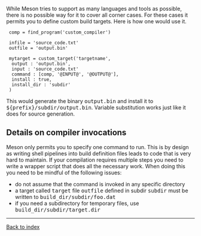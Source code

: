 While Meson tries to support as many languages and tools as possible, there is no possible way for it to cover all corner cases. For these cases it permits you to define custom build targets. Here is how one would use it.

     comp = find_program('custom_compiler')
     
     infile = 'source_code.txt'
     outfile = 'output.bin'
     
     mytarget = custom_target('targetname',
      output : 'output.bin',
      input : 'source_code.txt'
      command : [comp, '@INPUT@', '@OUTPUT@'],
      install : true,
      install_dir : 'subdir'
     )

This would generate the binary <tt>output.bin</tt> and install it to <tt>${prefix}/subdir/output.bin</tt>. Variable substitution works just like it does for source generation. 

## Details on compiler invocations ##

Meson only permits you to specify one command to run. This is by design as writing shell pipelines into build definition files leads to code that is very hard to maintain. If your compilation requires multiple steps you need to write a wrapper script that does all the necessary work. When doing this you need to be mindful of the following issues:

* do not assume that the command is invoked in any specific directory
* a target called <tt>target</tt> file <tt>outfile</tt> defined in subdir <tt>subdir</tt> must be written to <tt>build_dir/subdir/foo.dat</tt>
* if you need a subdirectory for temporary files, use <tt>build_dir/subdir/target.dir</tt>

---

[Back to index](Manual)
